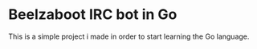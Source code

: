 # Beelzaboot IRC bot in Go

This is a simple project i made in order to start learning the Go language.


